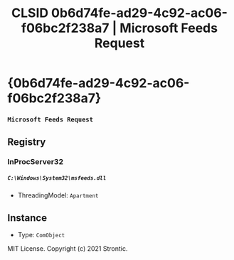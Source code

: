 ﻿---
title: "CLSID 0b6d74fe-ad29-4c92-ac06-f06bc2f238a7 | Microsoft Feeds Request"
excerpt: What is COM-Object CLSID 0b6d74fe-ad29-4c92-ac06-f06bc2f238a7?
---

# {0b6d74fe-ad29-4c92-ac06-f06bc2f238a7}

### `Microsoft Feeds Request`

## Registry


### InProcServer32

##### `C:\Windows\System32\msfeeds.dll`
* ThreadingModel: `Apartment`

## Instance

* Type: `ComObject`

MIT License. Copyright (c) 2021 Strontic.


